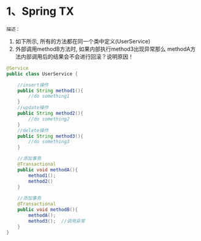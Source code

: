 # 1、Spring TX
`描述：`
1. 如下所示, 所有的方法都在同一个类中定义(UserService)
2. 外部调用methodB方法时, 如果内部执行method3出现异常那么 methodA方法内部调用后的结果会不会进行回滚？说明原因！

``` java
@Service
public class UserService {

	//insert操作
	public String method1(){
		//do something1 
	}
	//update操作
	public String method2(){
		//do something2
	}
	//delete操作
	public String method3(){
		//do something3
	}

	//添加事务
	@Transactional
	public void methodA(){
		method1();
		method2()
	}
	
	//添加事务
	@Transactional
	public void methodB(){
		methodA();
		method3();	//调用异常
	}
}
```
